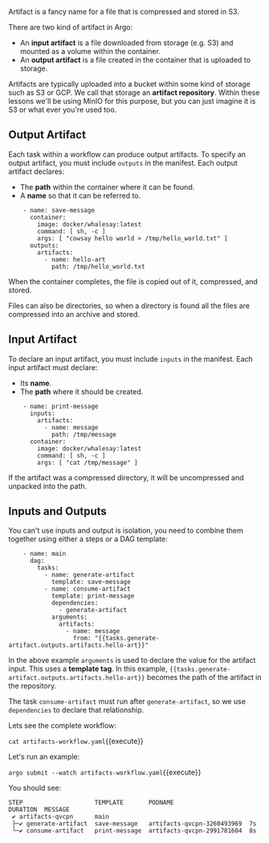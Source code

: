 Artifact is a fancy name for a file that is compressed and stored in S3.

There are two kind of artifact in Argo:

* An **input artifact** is a file downloaded from storage (e.g. S3) and mounted as a volume within the container.
* An **output artifact** is a file created in the container that is uploaded to storage.

Artifacts are typically uploaded into a bucket within some kind of storage such as S3 or GCP. We call that storage an
**artifact repository**. Within these lessons we'll be using MinIO for this purpose, but you can just imagine it is S3
or what ever you're used too.

## Output Artifact

Each task within a workflow can produce output artifacts. To specify an output artifact, you must include `outputs` in
the manifest. Each output artifact declares:

* The **path** within the container where it can be found.
* A **name** so that it can be referred to.

```
    - name: save-message
      container:
        image: docker/whalesay:latest
        command: [ sh, -c ]
        args: [ "cowsay hello world > /tmp/hello_world.txt" ]
      outputs:
        artifacts:
          - name: hello-art
            path: /tmp/hello_world.txt
```

When the container completes, the file is copied out of it, compressed, and stored.

Files can also be directories, so when a directory is found all the files are compressed into an archive and stored.

## Input Artifact

To declare an input artifact, you must include `inputs` in the manifest. Each input artifact must declare:

* Its **name**.
* The **path** where it should be created.

```
    - name: print-message
      inputs:
        artifacts:
          - name: message
            path: /tmp/message
      container:
        image: docker/whalesay:latest
        command: [ sh, -c ]
        args: [ "cat /tmp/message" ]
```

If the artifact was a compressed directory, it will be uncompressed and unpacked into the path.

## Inputs and Outputs

You can't use inputs and output is isolation, you need to combine them together using either a steps or a DAG template:

```
    - name: main
      dag:
        tasks:
          - name: generate-artifact
            template: save-message
          - name: consume-artifact
            template: print-message
            dependencies:
              - generate-artifact            
            arguments:
              artifacts:
                - name: message
                  from: "{{tasks.generate-artifact.outputs.artifacts.hello-art}}"
```

In the above example `arguments` is used to declare the value for the artifact input. This uses a **template tag**. In
this example, `{{tasks.generate-artifact.outputs.artifacts.hello-art}}` becomes the path of the artifact in the
repository.

The task `consume-artifact` must run after `generate-artifact`, so we use `dependencies` to declare that relationship.

Lets see the complete workflow:

`cat artifacts-workflow.yaml`{{execute}}

Let's run an example:

`argo submit --watch artifacts-workflow.yaml`{{execute}}

You should see:

```
STEP                    TEMPLATE       PODNAME                     DURATION  MESSAGE
 ✔ artifacts-qvcpn      main                                                   
 ├─✔ generate-artifact  save-message   artifacts-qvcpn-3260493969  7s          
 └─✔ consume-artifact   print-message  artifacts-qvcpn-2991781604  8s      
```